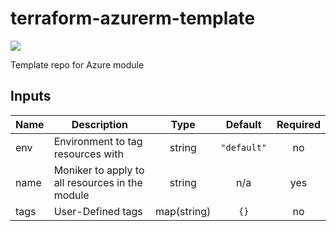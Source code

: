 # terraform-azurerm-template
[![](https://github.com/rhythmictech/terraform-azurerm-template/workflows/check/badge.svg)](https://github.com/rhythmictech/terraform-azurerm-template/actions)

Template repo for Azure module


<!-- BEGINNING OF PRE-COMMIT-TERRAFORM DOCS HOOK -->
## Inputs

| Name | Description | Type | Default | Required |
|------|-------------|:----:|:-----:|:-----:|
| env | Environment to tag resources with | string | `"default"` | no |
| name | Moniker to apply to all resources in the module | string | n/a | yes |
| tags | User-Defined tags | map(string) | `{}` | no |

<!-- END OF PRE-COMMIT-TERRAFORM DOCS HOOK -->
